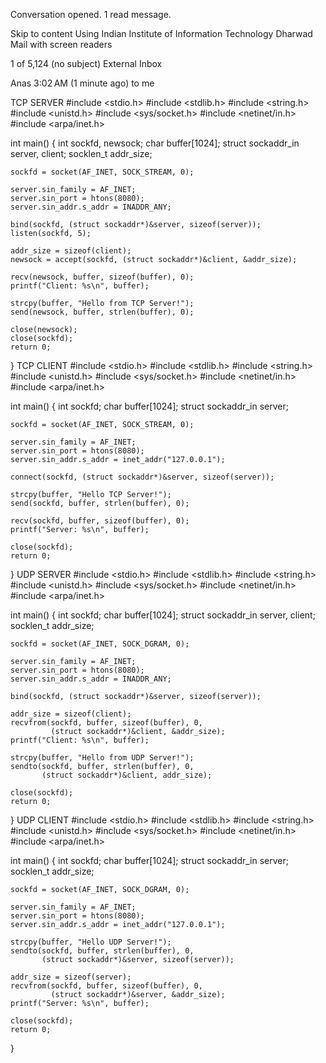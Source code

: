Conversation opened. 1 read message.

Skip to content
Using Indian Institute of Information Technology Dharwad Mail with screen readers

1 of 5,124
(no subject)
External
Inbox

Anas
3:02 AM (1 minute ago)
to me

TCP SERVER
#include <stdio.h>
#include <stdlib.h>
#include <string.h>
#include <unistd.h>
#include <sys/socket.h>
#include <netinet/in.h>
#include <arpa/inet.h>

int main() {
    int sockfd, newsock;
    char buffer[1024];
    struct sockaddr_in server, client;
    socklen_t addr_size;

    sockfd = socket(AF_INET, SOCK_STREAM, 0);

    server.sin_family = AF_INET;
    server.sin_port = htons(8080);
    server.sin_addr.s_addr = INADDR_ANY;

    bind(sockfd, (struct sockaddr*)&server, sizeof(server));
    listen(sockfd, 5);

    addr_size = sizeof(client);
    newsock = accept(sockfd, (struct sockaddr*)&client, &addr_size);

    recv(newsock, buffer, sizeof(buffer), 0);
    printf("Client: %s\n", buffer);

    strcpy(buffer, "Hello from TCP Server!");
    send(newsock, buffer, strlen(buffer), 0);

    close(newsock);
    close(sockfd);
    return 0;
}
TCP CLIENT
#include <stdio.h>
#include <stdlib.h>
#include <string.h>
#include <unistd.h>
#include <sys/socket.h>
#include <netinet/in.h>
#include <arpa/inet.h>

int main() {
    int sockfd;
    char buffer[1024];
    struct sockaddr_in server;

    sockfd = socket(AF_INET, SOCK_STREAM, 0);

    server.sin_family = AF_INET;
    server.sin_port = htons(8080);
    server.sin_addr.s_addr = inet_addr("127.0.0.1");

    connect(sockfd, (struct sockaddr*)&server, sizeof(server));

    strcpy(buffer, "Hello TCP Server!");
    send(sockfd, buffer, strlen(buffer), 0);

    recv(sockfd, buffer, sizeof(buffer), 0);
    printf("Server: %s\n", buffer);

    close(sockfd);
    return 0;
}
UDP SERVER
#include <stdio.h>
#include <stdlib.h>
#include <string.h>
#include <unistd.h>
#include <sys/socket.h>
#include <netinet/in.h>
#include <arpa/inet.h>

int main() {
    int sockfd;
    char buffer[1024];
    struct sockaddr_in server, client;
    socklen_t addr_size;

    sockfd = socket(AF_INET, SOCK_DGRAM, 0);

    server.sin_family = AF_INET;
    server.sin_port = htons(8080);
    server.sin_addr.s_addr = INADDR_ANY;

    bind(sockfd, (struct sockaddr*)&server, sizeof(server));

    addr_size = sizeof(client);
    recvfrom(sockfd, buffer, sizeof(buffer), 0,
             (struct sockaddr*)&client, &addr_size);
    printf("Client: %s\n", buffer);

    strcpy(buffer, "Hello from UDP Server!");
    sendto(sockfd, buffer, strlen(buffer), 0,
           (struct sockaddr*)&client, addr_size);

    close(sockfd);
    return 0;
}
UDP CLIENT
#include <stdio.h>
#include <stdlib.h>
#include <string.h>
#include <unistd.h>
#include <sys/socket.h>
#include <netinet/in.h>
#include <arpa/inet.h>

int main() {
    int sockfd;
    char buffer[1024];
    struct sockaddr_in server;
    socklen_t addr_size;

    sockfd = socket(AF_INET, SOCK_DGRAM, 0);

    server.sin_family = AF_INET;
    server.sin_port = htons(8080);
    server.sin_addr.s_addr = inet_addr("127.0.0.1");

    strcpy(buffer, "Hello UDP Server!");
    sendto(sockfd, buffer, strlen(buffer), 0,
           (struct sockaddr*)&server, sizeof(server));

    addr_size = sizeof(server);
    recvfrom(sockfd, buffer, sizeof(buffer), 0,
             (struct sockaddr*)&server, &addr_size);
    printf("Server: %s\n", buffer);

    close(sockfd);
    return 0;
}
